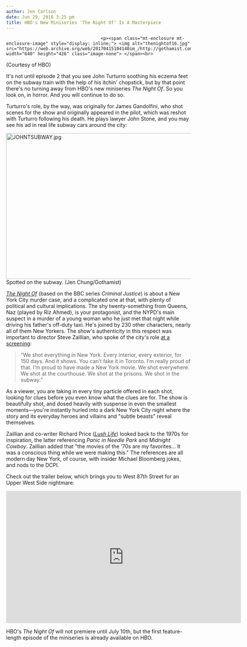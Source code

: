 ```yaml
---
author: Jen Carlson
date: Jun 29, 2016 3:25 pm
title: HBO's New Miniseries 'The Night Of' Is A Masterpiece
---
```


	
										<p><span class="mt-enclosure mt-enclosure-image" style="display: inline;"> <img alt="thenightof16.jpg" src="https://web.archive.org/web/20170415104140im_/http://gothamist.com/attachments/arts_jen/thenightof16.jpg" width="640" height="426" class="image-none"> </span><br>
<span class="photo_caption">(Courtesy of HBO)</span></p>

<p>It&apos;s not until episode 2 that you see John Turturro soothing his eczema feet on the subway train with the help of his itchin&apos; chopstick, but by that point there&apos;s no turning away from HBO&apos;s new miniseries <em>The Night Of</em>. So you look on, in horror. And you will continue to do so.</p>

<p>Turturro&apos;s role, by the way, was originally for James Gandolfini, who shot scenes for the show and originally appeared in the pilot, which was reshot with Turturro following his death. He plays lawyer John Stone, and you may see his ad in real life subway cars around the city: </p>

<p><span class="mt-enclosure mt-enclosure-image" style="display: inline;"> <img alt="JOHNTSUBWAY.jpg" src="https://web.archive.org/web/20170415104140im_/http://gothamist.com/attachments/arts_jen/JOHNTSUBWAY.jpg" width="640" height="397" class="image-none"> </span><br>
<span class="photo_caption">Spotted on the subway. (Jen Chung/Gothamist)</span></p>

<p><em><a href="https://web.archive.org/web/20170415104140/http://www.hbo.com/the-night-of/mini-series-information.html">The Night Of</a></em> (based on the BBC series <em>Criminal Justice</em>) is about a New York City murder case, and a complicated one at that, with plenty of political and cultural implications. The shy twenty-something from Queens, Naz (played by Riz Ahmed), is your protagonist, and the NYPD&apos;s main suspect in a murder of a young woman who he just met that night while driving his father&apos;s off-duty taxi. He&apos;s joined by 230 other characters, nearly all of them New Yorkers. The show&apos;s authenticity in this respect was important to director Steve Zaillian, who spoke of the city&apos;s role <a href="https://web.archive.org/web/20170415104140/https://www.inverse.com/article/14847-hbo-s-the-night-of-will-be-the-next-great-nyc-based-tv-show">at a screening</a>:</p>

<blockquote>&#x201C;We shot everything in New York. Every interior, every exterior, for 150 days. And it shows. You can&#x2019;t fake it in Toronto. I&#x2019;m really proud of that. I&#x2019;m proud to have made a New York movie. We shot everywhere. We shot at the courthouse. We shot at the prisons. We shot in the subway.&#x201D;</blockquote>

<p>As a viewer, you are taking in every tiny particle offered in each shot, looking for clues before you even know what the clues are for. The show is beautifully shot, and dosed heavily with suspense in even the smallest moments&#x2014;you&apos;re instantly hurled into a dark New York City night where the story and its everyday heroes and villains and &quot;subtle beasts&quot; reveal themselves. </p>

<p>Zaillian and co-writer Richard Price (<em><a href="https://web.archive.org/web/20170415104140/http://gothamist.com/2008/03/04/richard_prices.php">Lush Life</a></em>) looked back to the 1970s for inspiration, the latter referencing <em>Panic in Needle Park</em> and <em>Midnight Cowboy</em>. Zaillian added that &quot;the movies of the &#x2018;70s are my favorites... It was a conscious thing while we were making this.&quot; The references are all modern day New York, of course, with insider Michael Bloomberg jokes, and nods to the DCPI.</p>

<p>Check out the trailer below, which brings you to West 87th Street for an Upper West Side nightmare:</p>

<p><iframe width="640" height="360" src="https://web.archive.org/web/20170415104140if_/https://www.youtube.com/embed/556N5vojtp0" frameborder="0" allowfullscreen></iframe></p>

<p>HBO&apos;s <em>The Night Of</em> will not premiere until July 10th, but the first feature-length episode of the miniseries is already available on HBO.</p>					
										
									
				
